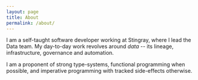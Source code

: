 ```yaml
---
layout: page
title: About
permalink: /about/
---
```


I am a self-taught software developer working at Stingray, where I lead the Data
team.  My day-to-day work revolves around _data_ -- its lineage, infrastructure,
governance and automation.

I am a proponent of strong type-systems, functional programming when possible,
and imperative programming with tracked side-effects otherwise.

